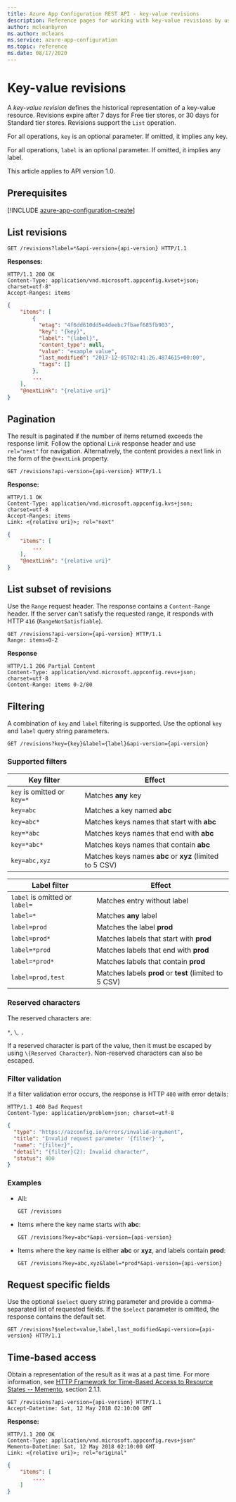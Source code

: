 ```yaml
---
title: Azure App Configuration REST API - key-value revisions
description: Reference pages for working with key-value revisions by using the Azure App Configuration REST API
author: mcleanbyron
ms.author: mcleans
ms.service: azure-app-configuration
ms.topic: reference
ms.date: 08/17/2020
---
```


# Key-value revisions

A *key-value revision* defines the historical representation of a key-value resource. Revisions expire after 7 days for Free tier stores, or 30 days for Standard tier stores. Revisions support the `List` operation.

For all operations, ``key`` is an optional parameter. If omitted, it implies any key.

For all operations, ``label`` is an optional parameter. If omitted, it implies any label.

This article applies to API version 1.0.

## Prerequisites

[!INCLUDE [azure-app-configuration-create](../../includes/azure-app-configuration-rest-api-prereqs.md)]

## List revisions

```http
GET /revisions?label=*&api-version={api-version} HTTP/1.1
```

**Responses:**

```http
HTTP/1.1 200 OK
Content-Type: application/vnd.microsoft.appconfig.kvset+json; charset=utf-8"
Accept-Ranges: items
```

```json
{
    "items": [
        {
          "etag": "4f6dd610dd5e4deebc7fbaef685fb903",
          "key": "{key}",
          "label": "{label}",
          "content_type": null,
          "value": "example value",
          "last_modified": "2017-12-05T02:41:26.4874615+00:00",
          "tags": []
        },
        ...
    ],
    "@nextLink": "{relative uri}"
}
```

## Pagination

The result is paginated if the number of items returned exceeds the response limit. Follow the optional ``Link`` response header and use ``rel="next"`` for navigation. Alternatively, the content provides a next link in the form of the ``@nextLink`` property.

```http
GET /revisions?api-version={api-version} HTTP/1.1
```

**Response:**

```http
HTTP/1.1 OK
Content-Type: application/vnd.microsoft.appconfig.kvs+json; charset=utf-8
Accept-Ranges: items
Link: <{relative uri}>; rel="next"
```

```json
{
    "items": [
        ...
    ],
    "@nextLink": "{relative uri}"
}
```

## List subset of revisions

Use the `Range` request header. The response contains a `Content-Range` header. If the server can't satisfy the requested range, it responds with HTTP `416` (`RangeNotSatisfiable`).

```http
GET /revisions?api-version={api-version} HTTP/1.1
Range: items=0-2
```

**Response**

```http
HTTP/1.1 206 Partial Content
Content-Type: application/vnd.microsoft.appconfig.revs+json; charset=utf-8
Content-Range: items 0-2/80
```

## Filtering

A combination of `key` and `label` filtering is supported.
Use the optional `key` and `label` query string parameters.

```http
GET /revisions?key={key}&label={label}&api-version={api-version}
```

### Supported filters

|Key filter|Effect|
|--|--|
|`key` is omitted or `key=*`|Matches **any** key|
|`key=abc`|Matches a key named  **abc**|
|`key=abc*`|Matches keys names that start with **abc**|
|`key=*abc`|Matches keys names that end with **abc**|
|`key=*abc*`|Matches keys names that contain **abc**|
|`key=abc,xyz`|Matches keys names **abc** or **xyz** (limited to 5 CSV)|

|Label filter|Effect|
|--|--|
|`label` is omitted or `label=`|Matches entry without label|
|`label=*`|Matches **any** label|
|`label=prod`|Matches the label **prod**|
|`label=prod*`|Matches labels that start with **prod**|
|`label=*prod`|Matches labels that end with **prod**|
|`label=*prod*`|Matches labels that contain **prod**|
|`label=prod,test`|Matches labels **prod** or **test** (limited to 5 CSV)|

### Reserved characters

The reserved characters are:

`*`, `\`, `,`

If a reserved character is part of the value, then it must be escaped by using `\{Reserved Character}`. Non-reserved characters can also be escaped.

### Filter validation

If a filter validation error occurs, the response is HTTP `400` with error details:

```http
HTTP/1.1 400 Bad Request
Content-Type: application/problem+json; charset=utf-8
```

```json
{
  "type": "https://azconfig.io/errors/invalid-argument",
  "title": "Invalid request parameter '{filter}'",
  "name": "{filter}",
  "detail": "{filter}(2): Invalid character",
  "status": 400
}
```

### Examples

- All:

    ```http
    GET /revisions
    ```

- Items where the key name starts with **abc**:

    ```http
    GET /revisions?key=abc*&api-version={api-version}
    ```

- Items where the key name is either **abc** or **xyz**, and labels contain **prod**:

    ```http
    GET /revisions?key=abc,xyz&label=*prod*&api-version={api-version}
    ```

## Request specific fields

Use the optional `$select` query string parameter and provide a comma-separated list of requested fields. If the `$select` parameter is omitted, the response contains the default set.

```http
GET /revisions?$select=value,label,last_modified&api-version={api-version} HTTP/1.1
```

## Time-based access

Obtain a representation of the result as it was at a past time. For more information, see [HTTP Framework for Time-Based Access to Resource States -- Memento](https://tools.ietf.org/html/rfc7089#section-2.1), section 2.1.1.

```http
GET /revisions?api-version={api-version} HTTP/1.1
Accept-Datetime: Sat, 12 May 2018 02:10:00 GMT
```

**Response:**

```http
HTTP/1.1 200 OK
Content-Type: application/vnd.microsoft.appconfig.revs+json"
Memento-Datetime: Sat, 12 May 2018 02:10:00 GMT
Link: <{relative uri}>; rel="original"
```

```json
{
    "items": [
        ....
    ]
}
```
